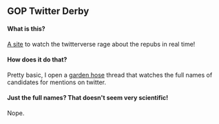 ## GOP Twitter Derby


#### What is this?

[A site](http://gop.bsouth.ga) to watch the twitterverse rage about the repubs in real time!

#### How does it do that?

Pretty basic, I open a [garden hose](https://dev.twitter.com/streaming/public)
thread that watches the full names of candidates for mentions on twitter.

#### Just the full names? That doesn't seem very scientific!

Nope.
